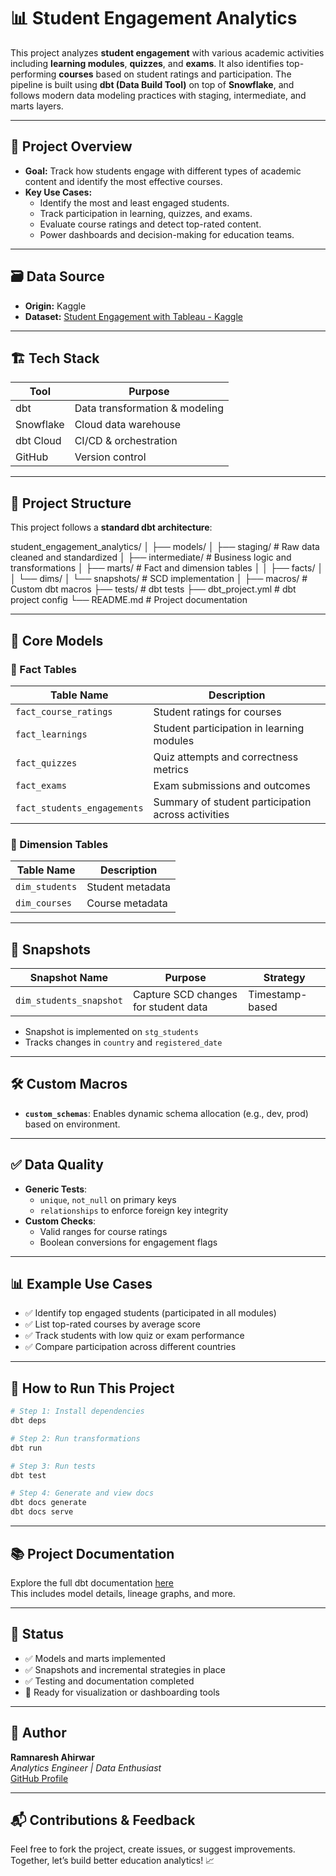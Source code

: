# 📊 Student Engagement Analytics

This project analyzes **student engagement** with various academic activities including **learning modules**, **quizzes**, and **exams**. It also identifies top-performing **courses** based on student ratings and participation. The pipeline is built using **dbt (Data Build Tool)** on top of **Snowflake**, and follows modern data modeling practices with staging, intermediate, and marts layers.

---

## 📌 Project Overview

- **Goal:** Track how students engage with different types of academic content and identify the most effective courses.
- **Key Use Cases:**
  - Identify the most and least engaged students.
  - Track participation in learning, quizzes, and exams.
  - Evaluate course ratings and detect top-rated content.
  - Power dashboards and decision-making for education teams.

---

## 🗃️ Data Source

- **Origin:** Kaggle  
- **Dataset:** [Student Engagement with Tableau - Kaggle](https://www.kaggle.com/datasets/thedevastator/student-engagement-with-tableau-a-data-science-p?select=365_student_engagement.csv)

---

## 🏗️ Tech Stack

| Tool         | Purpose                          |
|--------------|----------------------------------|
| dbt          | Data transformation & modeling   |
| Snowflake    | Cloud data warehouse             |
| dbt Cloud    | CI/CD & orchestration            |
| GitHub       | Version control                  |

---

## 🧱 Project Structure

This project follows a **standard dbt architecture**:

student_engagement_analytics/
│
├── models/
│   ├── staging/           # Raw data cleaned and standardized
│   ├── intermediate/      # Business logic and transformations
│   ├── marts/             # Fact and dimension tables
│   │   ├── facts/
│   │   └── dims/
│   └── snapshots/         # SCD implementation
│
├── macros/                # Custom dbt macros
├── tests/                 # dbt tests
├── dbt_project.yml        # dbt project config
└── README.md              # Project documentation


---

## 🧩 Core Models

### 📂 Fact Tables

| Table Name                  | Description                                       |
|----------------------------|---------------------------------------------------|
| `fact_course_ratings`      | Student ratings for courses                       |
| `fact_learnings`           | Student participation in learning modules         |
| `fact_quizzes`             | Quiz attempts and correctness metrics             |
| `fact_exams`               | Exam submissions and outcomes                     |
| `fact_students_engagements`| Summary of student participation across activities|

### 📂 Dimension Tables

| Table Name     | Description                    |
|----------------|--------------------------------|
| `dim_students` | Student metadata               |
| `dim_courses`  | Course metadata                |

---

## 📸 Snapshots

| Snapshot Name           | Purpose                                | Strategy       |
|-------------------------|----------------------------------------|----------------|
| `dim_students_snapshot` | Capture SCD changes for student data   | Timestamp-based|

- Snapshot is implemented on `stg_students`
- Tracks changes in `country` and `registered_date`

---

## 🛠️ Custom Macros

- **`custom_schemas`**: Enables dynamic schema allocation (e.g., dev, prod) based on environment.

---

## ✅ Data Quality

- **Generic Tests**:
  - `unique`, `not_null` on primary keys
  - `relationships` to enforce foreign key integrity
- **Custom Checks**:
  - Valid ranges for course ratings
  - Boolean conversions for engagement flags

---

## 📊 Example Use Cases

- ✅ Identify top engaged students (participated in all modules)
- ✅ List top-rated courses by average score
- ✅ Track students with low quiz or exam performance
- ✅ Compare participation across different countries

---

## 🚀 How to Run This Project

```bash
# Step 1: Install dependencies
dbt deps

# Step 2: Run transformations
dbt run

# Step 3: Run tests
dbt test

# Step 4: Generate and view docs
dbt docs generate
dbt docs serve

```

---

## 📚 Project Documentation

Explore the full dbt documentation [here](https://ramnaresh-ahi.github.io/student_engagement_analytics/#!/overview)  
This includes model details, lineage graphs, and more.

---
## 📌 Status

- ✅ Models and marts implemented  
- ✅ Snapshots and incremental strategies in place  
- ✅ Testing and documentation completed  
- 🔄 Ready for visualization or dashboarding tools  

---

## 👤 Author

**Ramnaresh Ahirwar**  
_Analytics Engineer \| Data Enthusiast_  
[GitHub Profile](https://github.com/ramnaresh-ahi)

---

## 📬 Contributions & Feedback

Feel free to fork the project, create issues, or suggest improvements.  
Together, let’s build better education analytics! 📈
